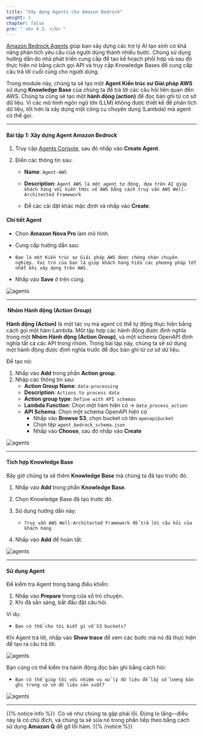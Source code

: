 ```yaml
---
title: "Xây dựng Agents cho Amazon Bedrock"
weight: 3
chapter: false
pre: " <b> 4.3. </b> "
---
```


[Amazon Bedrock Agents](https://aws.amazon.com/bedrock/agents/) giúp bạn xây dựng các trợ lý AI tạo sinh có khả năng phân tích yêu cầu của người dùng thành nhiều bước. Chúng sử dụng hướng dẫn do nhà phát triển cung cấp để tạo kế hoạch phối hợp và sau đó thực hiện nó bằng cách gọi API và truy cập Knowledge Bases để cung cấp câu trả lời cuối cùng cho người dùng.

Trong module này, chúng ta sẽ tạo một **Agent Kiến trúc sư Giải pháp AWS** sử dụng **Knowledge Base** của chúng ta để trả lời các câu hỏi liên quan đến AWS. Chúng ta cũng sẽ tạo một **hành động (action)** để đọc bản ghi từ cơ sở dữ liệu. Vì các mô hình ngôn ngữ lớn (LLM) không được thiết kế để phân tích dữ liệu, tốt hơn là xây dựng một công cụ chuyên dụng (Lambda) mà agent có thể gọi.

---

####  Bài tập 1: Xây dựng Agent Amazon Bedrock

1. Truy cập [Agents Console](https://us-west-2.console.aws.amazon.com/bedrock/home?region=us-west-2#/agents), sau đó nhấp vào **Create Agent**.
2. Điền các thông tin sau:

   - **Name**: `Agent-AWS`
   - **Description**: `Agent AWS là một agent tự động, dựa trên AI giúp khách hàng với kiến thức về AWS bằng cách truy vấn AWS Well-Architected Framework`

   - Để các cài đặt khác mặc định và nhấp vào **Create**.

####  Chi tiết Agent

- Chọn **Amazon Nova Pro** làm mô hình.
- Cung cấp hướng dẫn sau:

- `Bạn là một Kiến trúc sư Giải pháp AWS được chứng nhận chuyên nghiệp. Vai trò của bạn là giúp khách hàng hiểu các phương pháp tốt nhất khi xây dựng trên AWS.`

- Nhấp vào **Save** ở trên cùng.

![agents](/images/4-module3/agents.png?width=90pc)

---

#### ️ Nhóm Hành động (Action Group)

**Hành động (Action)** là một tác vụ mà agent có thể tự động thực hiện bằng cách gọi một hàm Lambda. Một tập hợp các hành động được định nghĩa trong một **Nhóm Hành động (Action Group)**, và một schema OpenAPI định nghĩa tất cả các API trong nhóm. Trong bài tập này, chúng ta sẽ sử dụng một hành động được định nghĩa trước để đọc bản ghi từ cơ sở dữ liệu.

Để tạo nó:

1. Nhấp vào **Add** trong phần **Action group**.
2. Nhập các thông tin sau:
   - **Action Group Name**: `data-processing`
   - **Description**: `Actions to process data`
   - **Action group type**: `Define with API schemas`
   - **Lambda Function**: Chọn một hàm hiện có → `data_process_action`
   - **API Schema**: Chọn một schema OpenAPI hiện có
     - Nhấp vào **Browse S3**, chọn bucket có tên `openapibucket`
     - Chọn tệp `agent_bedrock_schema.json`
     - Nhấp vào **Choose**, sau đó nhấp vào **Create**

![agents](/images/4-module3/agents1.png?width=90pc)

---

####  Tích hợp Knowledge Base

Bây giờ chúng ta sẽ thêm **Knowledge Base** mà chúng ta đã tạo trước đó.

1. Nhấp vào **Add** trong phần **Knowledge Base**.
2. Chọn Knowledge Base đã tạo trước đó.
3. Sử dụng hướng dẫn này:

   - `Truy vấn AWS Well-Architected Framework để trả lời câu hỏi của khách hàng`

4. Nhấp vào **Add** để hoàn tất.

![agents](/images/4-module3/agents2.png?width=90pc)

---

####  Sử dụng Agent

Để kiểm tra Agent trong bảng điều khiển:

1. Nhấp vào **Prepare** trong cửa sổ trò chuyện.
2. Khi đã sẵn sàng, bắt đầu đặt câu hỏi.

Ví dụ:

- `Bạn có thể cho tôi biết gì về S3 buckets?`

Khi Agent trả lời, nhấp vào **Show trace** để xem các bước mà nó đã thực hiện để tạo ra câu trả lời.

![agents](/images/4-module3/agents3.png?width=90pc)

Bạn cũng có thể kiểm tra hành động đọc bản ghi bằng cách hỏi:

- `Bạn có thể giúp tôi với nhiệm vụ xử lý dữ liệu để lấy số lượng bản ghi trong cơ sở dữ liệu sản xuất?`

![agents](/images/4-module3/agents4.png?width=90pc)

---
{{% notice info %}}
️ Có vẻ như chúng ta gặp phải lỗi. Đừng lo lắng—điều này là có chủ đích, và chúng ta sẽ sửa nó trong phần tiếp theo bằng cách sử dụng **Amazon Q** để gỡ lỗi hàm.
{{% /notice %}}

